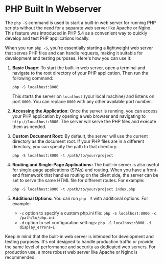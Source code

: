 # PHP Built In Webserver
The `php -S` command is used to start a built-in web server for running PHP scripts without the need for a separate web server like Apache or Nginx. This feature was introduced in PHP 5.4 as a convenient way to quickly develop and test PHP applications locally.

When you run `php -S`, you're essentially starting a lightweight web server that serves PHP files and can handle requests, making it suitable for development and testing purposes. Here's how you can use it:

1. **Basic Usage:**
   To start the built-in web server, open a terminal and navigate to the root directory of your PHP application. Then run the following command:
   ```
   php -S localhost:8000
   ```
   This starts the server on `localhost` (your local machine) and listens on port `8000`. You can replace `8000` with any other available port number.


2. **Accessing the Application:**
   Once the server is running, you can access your PHP application by opening a web browser and navigating to `http://localhost:8000`. The server will serve the PHP files and execute them as needed.

3. **Custom Document Root:**
   By default, the server will use the current directory as the document root. If your PHP files are in a different directory, you can specify the path to that directory:
   ```
   php -S localhost:8000 -t /path/to/your/project
   ```

4. **Routing and Single-Page Applications:**
   The built-in server is also useful for single-page applications (SPAs) and routing. When you have a front-end framework that handles routing on the client side, the server can be set to serve the same HTML file for different routes. For example:
   ```
   php -S localhost:8000 -t /path/to/your/project index.php
   ```

5. **Additional Options:**
   You can run `php -S` with additional options. For example:
   - `-c` option to specify a custom php.ini file: `php -S localhost:8000 -c /path/to/php.ini`
   - `-d` option to set configuration settings: `php -S localhost:8000 -d display_errors=1`

Keep in mind that the built-in web server is intended for development and testing purposes. It's not designed to handle production traffic or provide the same level of performance and security as dedicated web servers. For production use, a more robust web server like Apache or Nginx is recommended.
